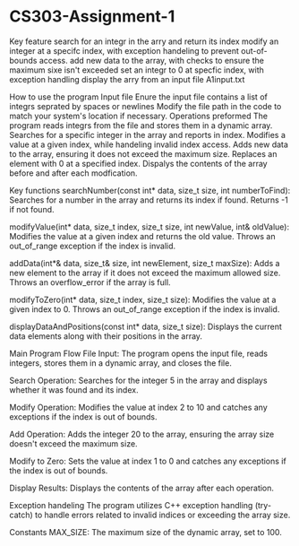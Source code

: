 # CS303-Assignment-1
Key feature 
  search for an integr in the arry and return its index
  modify an integer at a specifc index, with exception handeling to prevent out-of-bounds access.
  add new data to the array, with checks to ensure the maximum sixe isn't exceeded
  set an integr to 0 at specfic index, with exception handling
  display the arry from an input file A1input.txt

How to use the program
  Input file 
    Enure the input file contains a list of integrs seprated by spaces or newlines
    Modify the file path in the code to match your system's location if necessary.
  Operations preformed 
    The program reads integrs from the file and stores them in a dynamic array.
    Searches for a specific integer in the array and reports in index.
    Modifies a value at a given index, while handeling invalid index access. 
    Adds new data to the array, ensuring it does not exceed the maximum size. 
    Replaces an element with 0 at a specified index.
    Dispalys the contents of the array before and after each modfication.
    
Key functions
  searchNumber(const int* data, size_t size, int numberToFind):
  Searches for a number in the array and returns its index if found. Returns -1 if not found.
  
  modifyValue(int* data, size_t index, size_t size, int newValue, int& oldValue):
  Modifies the value at a given index and returns the old value. Throws an out_of_range     exception if the index is invalid.
  
  addData(int*& data, size_t& size, int newElement, size_t maxSize):
  Adds a new element to the array if it does not exceed the maximum allowed size. Throws an overflow_error if the array is full.
  
  modifyToZero(int* data, size_t index, size_t size):
  Modifies the value at a given index to 0. Throws an out_of_range exception if the index is invalid.
  
  displayDataAndPositions(const int* data, size_t size):
  Displays the current data elements along with their positions in the array.

Main Program Flow
File Input:
The program opens the input file, reads integers, stores them in a dynamic array, and closes the file.

Search Operation:
Searches for the integer 5 in the array and displays whether it was found and its index.

Modify Operation:
Modifies the value at index 2 to 10 and catches any exceptions if the index is out of bounds.

Add Operation:
Adds the integer 20 to the array, ensuring the array size doesn't exceed the maximum size.

Modify to Zero:
Sets the value at index 1 to 0 and catches any exceptions if the index is out of bounds.

Display Results:
Displays the contents of the array after each operation.

Exception handeling
The program utilizes C++ exception handling (try-catch) to handle errors related to invalid indices or exceeding the array size.

Constants
MAX_SIZE: The maximum size of the dynamic array, set to 100.

